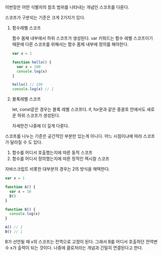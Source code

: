 이번장은 어떤 식별자의 참조 범위를 나타내는 개념인 스코프를 다룬다.

스코프가 구분되는 기준은 크게 2가지가 있다.

1. 함수레벨 스코프

   함수 몸체 내부에서 하위 스코프가 생성된다. var 키워드는 함수 레벨 스코프이기 때문에 다른 스코프를 위해서는 함수 몸체 내부에 정의를 해야한다.

   ```jsx
   var x = 1

   function hello() {
     var x = 100
     console.log(x)
   }

   hello() // 100
   console.log(x) // 1
   ```

2. 블록레벨 스코프

   let, const같은 경우는 블록 레벨 스코프다. if, for문과 같은 중괄호 안에서도 새로운 하위 스코프가 생성된다.

   자세한건 나중에 더 깊게 다룬다.

스코프를 나누는 기준은 공간적인 부분만 있는게 아니다. 어느 시점이냐에 따라 스코프가 달라질 수 도 있다.

1. 함수를 어디서 호출했는지에 따른 동적 스코프
2. 함수를 어디서 정의했는지에 따른 정적인 렉시컬 스코프

자바스크립트 비롯한 대부분의 경우는 2의 방식을 채택한다.

```jsx
var x = 1

function A() {
  var x = 10
  B()
}

function B() {
  console.log(x)
}

A() // 1
B() // 1
```

B가 선언될 때 x의 스코프는 전역으로 고정이 된다. 그래서 B를 어디서 호출하던 전역변수 x가 출력이 되는 것이다. 나중에 클로저라는 개념과 긴밀히 연결된다고 한다.
